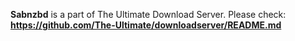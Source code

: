 **Sabnzbd** is a part of The Ultimate Download Server. Please check: **https://github.com/The-Ultimate/downloadserver/README.md**
